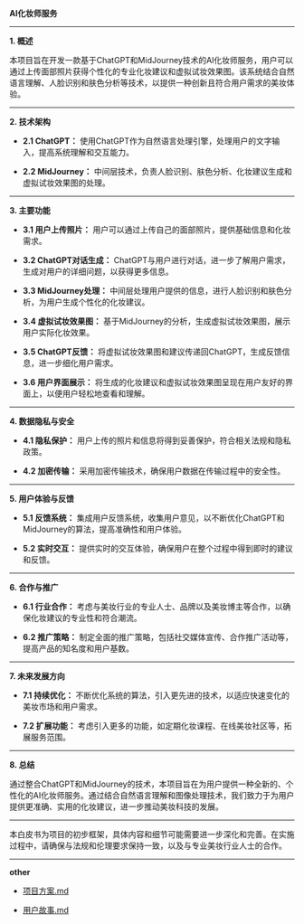 **AI化妆师服务**

---

**1. 概述**

本项目旨在开发一款基于ChatGPT和MidJourney技术的AI化妆师服务，用户可以通过上传面部照片获得个性化的专业化妆建议和虚拟试妆效果图。该系统结合自然语言理解、人脸识别和肤色分析等技术，以提供一种创新且符合用户需求的美妆体验。

---

**2. 技术架构**

- **2.1 ChatGPT：** 使用ChatGPT作为自然语言处理引擎，处理用户的文字输入，提高系统理解和交互能力。

- **2.2 MidJourney：** 中间层技术，负责人脸识别、肤色分析、化妆建议生成和虚拟试妆效果图的处理。

---

**3. 主要功能**

- **3.1 用户上传照片：** 用户可以通过上传自己的面部照片，提供基础信息和化妆需求。

- **3.2 ChatGPT对话生成：** ChatGPT与用户进行对话，进一步了解用户需求，生成对用户的详细问题，以获得更多信息。

- **3.3 MidJourney处理：** 中间层处理用户提供的信息，进行人脸识别和肤色分析，为用户生成个性化的化妆建议。

- **3.4 虚拟试妆效果图：** 基于MidJourney的分析，生成虚拟试妆效果图，展示用户实际化妆效果。

- **3.5 ChatGPT反馈：** 将虚拟试妆效果图和建议传递回ChatGPT，生成反馈信息，进一步细化用户需求。

- **3.6 用户界面展示：** 将生成的化妆建议和虚拟试妆效果图呈现在用户友好的界面上，以便用户轻松地查看和理解。

---

**4. 数据隐私与安全**

- **4.1 隐私保护：** 用户上传的照片和信息将得到妥善保护，符合相关法规和隐私政策。

- **4.2 加密传输：** 采用加密传输技术，确保用户数据在传输过程中的安全性。

---

**5. 用户体验与反馈**

- **5.1 反馈系统：** 集成用户反馈系统，收集用户意见，以不断优化ChatGPT和MidJourney的算法，提高准确性和用户体验。

- **5.2 实时交互：** 提供实时的交互体验，确保用户在整个过程中得到即时的建议和反馈。

---

**6. 合作与推广**

- **6.1 行业合作：** 考虑与美妆行业的专业人士、品牌以及美妆博主等合作，以确保化妆建议的专业性和符合潮流。

- **6.2 推广策略：** 制定全面的推广策略，包括社交媒体宣传、合作推广活动等，提高产品的知名度和用户基数。

---

**7. 未来发展方向**

- **7.1 持续优化：** 不断优化系统的算法，引入更先进的技术，以适应快速变化的美妆市场和用户需求。

- **7.2 扩展功能：** 考虑引入更多的功能，如定期化妆课程、在线美妆社区等，拓展服务范围。

---

**8. 总结**

通过整合ChatGPT和MidJourney的技术，本项目旨在为用户提供一种全新的、个性化的AI化妆师服务。通过结合自然语言理解和图像处理技术，我们致力于为用户提供更准确、实用的化妆建议，进一步推动美妆科技的发展。

---

本白皮书为项目的初步框架，具体内容和细节可能需要进一步深化和完善。在实施过程中，请确保与法规和伦理要求保持一致，以及与专业美妆行业人士的合作。

---
**other**
- [项目方案.md](doc%2F%E9%A1%B9%E7%9B%AE%E6%96%B9%E6%A1%88.md)

- [用户故事.md](doc%2F%E7%94%A8%E6%88%B7%E6%95%85%E4%BA%8B.md)